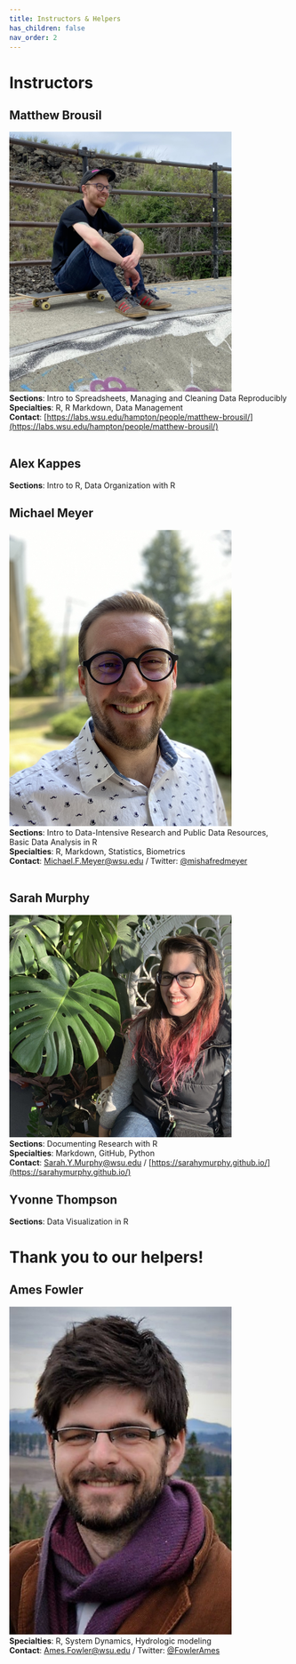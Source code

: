 ```yaml
---
title: Instructors & Helpers
has_children: false
nav_order: 2
---
```


# Instructors

## Matthew Brousil
<img src="https://github.com/sarahymurphy/2021-06-07-cereo-reu-data-wrangling/blob/master/InstructorPhotos/IMG_6598.jpg?raw=true" alt="Matthew" width="400"/><br>
<b>Sections</b>: Intro to Spreadsheets, Managing and Cleaning Data Reproducibly<br>
<b>Specialties</b>: R, R Markdown, Data Management<br>
<b>Contact</b>: [https://labs.wsu.edu/hampton/people/matthew-brousil/](https://labs.wsu.edu/hampton/people/matthew-brousil/)<br><br>

## Alex Kappes
<b>Sections</b>: Intro to R, Data Organization with R

## Michael Meyer 
<img src="https://github.com/sarahymurphy/2021-06-07-cereo-reu-data-wrangling/blob/master/InstructorPhotos/IMG_2323.jpg?raw=true" alt="Michael" width="400"/><br>
<b>Sections</b>: Intro to Data-Intensive Research and Public Data Resources, Basic Data Analysis in R<br>
<b>Specialties</b>: R, Markdown, Statistics, Biometrics<br>
<b>Contact</b>: Michael.F.Meyer@wsu.edu / Twitter: [@mishafredmeyer](https://twitter.com/mishafredmeyer)<br><br>

## Sarah Murphy
<img src="https://github.com/sarahymurphy/2021-06-07-cereo-reu-data-wrangling/blob/master/InstructorPhotos/IMG_79071.JPG?raw=true" alt="Sarah" width="400"/><br>
<b>Sections</b>: Documenting Research with R<br>
<b>Specialties</b>: Markdown, GitHub, Python<br>
<b>Contact</b>: Sarah.Y.Murphy@wsu.edu / [https://sarahymurphy.github.io/](https://sarahymurphy.github.io/)<br>

## Yvonne Thompson 
<b>Sections</b>: Data Visualization in R

# Thank you to our helpers!

## Ames Fowler
<img src="https://github.com/sarahymurphy/2021-06-07-cereo-reu-data-wrangling/blob/master/InstructorPhotos/headshot_filter.jpg?raw=true" alt="Ames" width="400"/><br>
<b>Specialties</b>: R, System Dynamics, Hydrologic modeling<br>
<b>Contact</b>: Ames.Fowler@wsu.edu / Twitter: [@FowlerAmes](https://twitter.com/FowlerAmes)<br>

